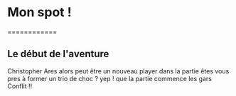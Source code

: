 # Mon spot !
============
## Le début de l'aventure

Christopher Ares
alors peut être 
un nouveau player dans la partie 
êtes vous pres à former un trio de choc ?
yep !
que la partie commence les gars 
Conflit !!
